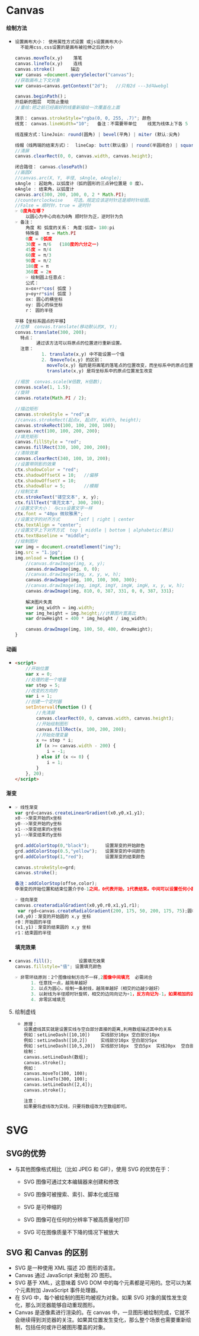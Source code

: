 # Canvas

#### 绘制方法

+ ```javascript
  设置画布大小： 使用属性方式设置 或js设置画布大小	
  	不能用css,css设置的是画布被拉伸之后的大小
  
  canvas.moveTo(x,y)    落笔
  canvas.lineTo(x,y)    连线
  canvas.stroke()	   描边
  var canvas =document.querySelector("canvas");
  //获取画布上下文对象
  var canvas=canvas.getContext("2d");	//只有2d ---3d叫webgl
  
  canvas.beginPath()；   
  开启新的图层  可防止重绘
  //重绘:把之前已经画好的线重新描绘一次覆盖在上面
  
  演示： canvas.strokeStyle="rgba(0, 0, 255, .7)";	颜色
  线宽： canvas.lineWidth="10";   备注：不需要带单位	线宽为线体上下各 5
  
  线连接方式：lineJoin: round(圆角) | bevel(平角) | miter (默认:尖角)
  
  线帽（线两端的结束方式）：  lineCap: butt(默认值) | round(半圆闭合) | square(方块闭合)
  //清屏
  canvas.clearRect(0, 0, canvas.width, canvas.height);
  
  闭合路径： canvas.closePath()
  //画圆X
  //canvas.arc(X, Y, 半径, sAngle, eAngle);
  sAngle : 起始角，以弧度计（弧的圆形的三点钟位置是 0 度）。
  eAngle : 结束角，以弧度计
  canvas.arc(300, 200, 100, 0, 2 * Math.PI);
  //counterclockwise	可选。规定应该逆时针还是顺时针绘图。
  //False = 顺时针，true = 逆时针
  ☞ 0度角在哪？
      以圆心为中心向右为0角 顺时针为正，逆时针为负
  ☞ 备注：
      角度 和 弧度的关系： 角度:弧度= 180:pi
      特殊值	π = Math.PI
      0度 = 0弧度
      30度 = π/6   (180度的六分之一)
      45度 = π/4   
      60度 = π/3
      90度 = π/2
      180度 = π
      360度 = 2π
      ☞ 绘制圆上任意点：	
      公式：
      x=ox+r*cos( 弧度 )
      y=oy+r*sin( 弧度 )
      ox: 圆心的横坐标
      oy: 圆心的纵坐标
      r： 圆的半径
  
  平移【坐标系圆点的平移】
  //位移	convas.translate(移动默认的X, Y);
  convas.translate(300, 200);
  	特点：
      	  通过该方法可以将原点的位置进行重新设置。
  	注意：
            1. translate(x,y) 中不能设置一个值
            2. 与moveTo(x,y) 的区别：
              moveTo(x,y) 指的是将画笔的落笔点的位置改变，而坐标系中的原点位置并没有发生改变
              translate(x,y) 是将坐标系中的原点位置发生改变
  
  //缩放	convas.scale(W倍数, H倍数);
  convas.scale(1, 1.5);
  //旋转
  canvas.rotate(Math.PI / 2);
  
  //描边矩形
  canvas.strokeStyle = "red";x
  //canvas.strokeRect(起点x, 起点Y, Width, height);
  canvas.strokeRect(100, 100, 200, 100);
  canvas.rect(100, 100, 200, 200);
  //填充矩形
  canvas.fillStyle = "red";
  canvas.fillRect(330, 100, 200, 200);
  //清除效果
  canvas.clearRect(340, 100, 10, 200);
  //设置带阴影的效果
  ctx.shadowColor = "red";
  ctx.shadowOffsetX = 10;	//偏移
  ctx.shadowOffsetY = 10;
  ctx.shadowBlur = 5;		//模糊
  //绘制文本
  ctx.strokeText("镂空文本", x, y);
  ctx.fillText("填充文本", 300, 200);
  //设置文字大小： 与css设置文字一样
  ctx.font = "40px 微软雅黑";
  //设置文字的对齐方式		letf | right | center
  ctx.textAlign = "center";
  //设置文字上下对齐方式	top | middle | bottom | alphabetic(默认)
  ctx.textBaseline = "middle";
  //绘制图片
  var img = document.createElement("img");
  img.src = "1.jpg";
  img.onload = function () {
      //canvas.drawImage(img, x, y);
      canvas.drawImage(img, 0, 0);
      //canvas.drawImage(img, x, y, w, h);
      canvas.drawImage(img, 100, 100, 300, 300);
      //canvas.drawImage(img, imgX, imgY, imgW, imgH, x, y, w, h);
      canvas.drawImage(img, 810, 0, 387, 331, 0, 0, 387, 331);
      
      解决图片失真
      var img_width = img.width;
      var img_height = img.height;//计算图片宽高比
      var drowHeight = 400 * img_height / img_width;
  
      canvas.drawImage(img, 100, 50, 400, drowHeight);
  }
  ```

#### 动画

+ ```html
  <script>
      //开始位置
      var x = 0;
      //处理的是一个增量
      var step = 5;
      //改变的方向的
      var i = 1;
      //创建一个定时器
      setInterval(function () {
          //先清屏
          canvas.clearRect(0, 0, canvas.width, canvas.height);
          //开始绘制图形
          canvas.fillRect(x, 100, 200, 200);
          //开始处理变量
          x += step * i;
          if (x >= canvas.width - 200) {
              i = -1;
          } else if (x <= 0) {
              i = 1;
          }
      }, 20);
  </script>
  ```

#### 渐变

+ ```javascript
  ☞ 线性渐变
  var grd=canvas.createLinearGradient(x0,y0,x1,y1);
  x0-->渐变开始的x坐标
  y0-->渐变开始的y坐标
  x1-->渐变结束的x坐标
  y1-->渐变结束的y坐标
  
  grd.addColorStop(0,"black");      设置渐变的开始颜色
  grd.addColorStop(0.5,"yellow");   设置渐变的中间颜色
  grd.addColorStop(1,"red");        设置渐变的结束颜色
  
  canvas.strokeStyle=grd;
  canvas.stroke();
  
  备注：addColorStop(offse,color);
  中渐变的开始位置和结束位置介于0-1之间，0代表开始，1代表结束。中间可以设置任何小数
  
  ☞ 径向渐变
  canvas.createradialGradient(x0,y0,r0,x1,y1,r1);
   var rgd=canvas.createRadialGradient(200, 175, 50, 200, 175, 75);圆⚪
  (x0,y0)：渐变的开始圆的 x,y 坐标
  r0：开始圆的半径
  (x1,y1)：渐变的结束圆的 x,y 坐标
  r1：结束圆的半径
  ```

  #### 填充效果

+ ```javascript
  canvas.fill();	      设置填充效果
  canvas.fillstyle="值"; 设置填充颜色
  
  ☞ 非零环绕原则：2个图像绘制方向不一样,2图像中间填充	必需闭合
        1. 任意找一点，越简单越好
        2. 以点为圆心，绘制一条射线，越简单越好（相交的边越少越好）
        3. 以射线为半径顺时针旋转，相交的边同向记为+1，反方向记为-1，如果相加的区域等于0，则不填充。
        4. 非零区域填充
  ```

5. 绘制虚线

   + ```html
     原理：
     设置虚线其实就是设置实线与空白部分直接的距离,利用数组描述其中的关系
     例如：setLineDash([10,10]) 	实线部分10px 空白部分10px
     例如：setLineDash([10,2]) 	实线部分10px 空白部分5px
     例如：setLineDash([10,5,20]) 	实线部分10px  空白5px  实线20px  空白部分10px 实线5px 空白20px....
     绘制：
     canvas.setLineDash(数组);
     canvas.stroke();
     例如：
     canvas.moveTo(100, 100);
     canvas.lineTo(300, 100);
     canvas.setLineDash([2,4]);
     canvas.stroke();
     
     注意：
     如果要将虚线改为实线，只要将数组改为空数组即可。
     ```

# SVG

## SVG的优势

- 与其他图像格式相比（比如 JPEG 和 GIF），使用 SVG 的优势在于：

  - SVG 图像可通过文本编辑器来创建和修改

  - SVG 图像可被搜索、索引、脚本化或压缩

  - SVG 是可伸缩的

  - SVG 图像可在任何的分辨率下被高质量地打印

  - SVG 可在图像质量不下降的情况下被放大

## SVG 和 Canvas 的区别

- SVG 是一种使用 XML 描述 2D 图形的语言。
- Canvas 通过 JavaScript 来绘制 2D 图形。
- SVG 基于 XML，这意味着 SVG DOM 中的每个元素都是可用的。您可以为某个元素附加 JavaScript 事件处理器。
- 在 SVG 中，每个被绘制的图形均被视为对象。如果 SVG 对象的属性发生变化，那么浏览器能够自动重现图形。
- Canvas 是逐像素进行渲染的。在 canvas 中，一旦图形被绘制完成，它就不会继续得到浏览器的关注。如果其位置发生变化，那么整个场景也需要重新绘制，包括任何或许已被图形覆盖的对象。